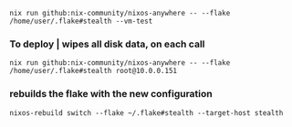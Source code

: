 
`nix run github:nix-community/nixos-anywhere -- --flake /home/user/.flake#stealth --vm-test`

### To deploy | wipes all disk data, on each call
`nix run github:nix-community/nixos-anywhere -- --flake /home/user/.flake#stealth root@10.0.0.151`

### rebuilds the flake with the new configuration
`nixos-rebuild switch --flake ~/.flake#stealth --target-host stealth`
